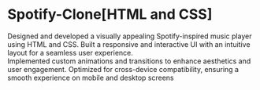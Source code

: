 # Spotify-Clone[HTML and CSS]

Designed and developed a visually appealing Spotify-inspired music player using HTML and CSS.
Built a responsive and interactive UI with an intuitive layout for a seamless user experience.  
Implemented custom animations and transitions to enhance aesthetics and user engagement.
Optimized for cross-device compatibility, ensuring a smooth experience on mobile and desktop screens
